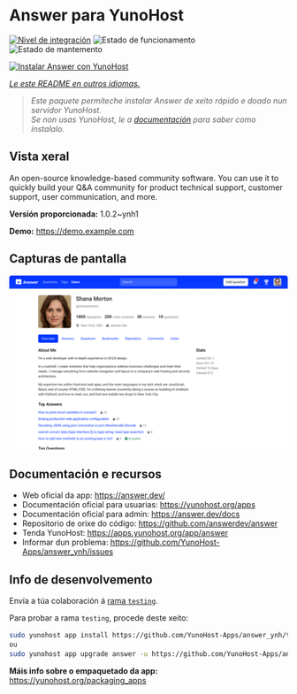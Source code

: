 <!--
NOTA: Este README foi creado automáticamente por <https://github.com/YunoHost/apps/tree/master/tools/readme_generator>
NON debe editarse manualmente.
-->

# Answer para YunoHost

[![Nivel de integración](https://apps.yunohost.org/badge/integration/answer)](https://ci-apps.yunohost.org/ci/apps/answer/)
![Estado de funcionamento](https://apps.yunohost.org/badge/state/answer)
![Estado de mantemento](https://apps.yunohost.org/badge/maintained/answer)

[![Instalar Answer con YunoHost](https://install-app.yunohost.org/install-with-yunohost.svg)](https://install-app.yunohost.org/?app=answer)

*[Le este README en outros idiomas.](./ALL_README.md)*

> *Este paquete permíteche instalar Answer de xeito rápido e doado nun servidor YunoHost.*  
> *Se non usas YunoHost, le a [documentación](https://yunohost.org/install) para saber como instalalo.*

## Vista xeral

An open-source knowledge-based community software. You can use it to quickly build your Q&A community for product technical support, customer support, user communication, and more.


**Versión proporcionada:** 1.0.2~ynh1

**Demo:** <https://demo.example.com>

## Capturas de pantalla

![Captura de pantalla de Answer](./doc/screenshots/screenshot.png)

## Documentación e recursos

- Web oficial da app: <https://answer.dev/>
- Documentación oficial para usuarias: <https://yunohost.org/apps>
- Documentación oficial para admin: <https://answer.dev/docs>
- Repositorio de orixe do código: <https://github.com/answerdev/answer>
- Tenda YunoHost: <https://apps.yunohost.org/app/answer>
- Informar dun problema: <https://github.com/YunoHost-Apps/answer_ynh/issues>

## Info de desenvolvemento

Envía a túa colaboración á [rama `testing`](https://github.com/YunoHost-Apps/answer_ynh/tree/testing).

Para probar a rama `testing`, procede deste xeito:

```bash
sudo yunohost app install https://github.com/YunoHost-Apps/answer_ynh/tree/testing --debug
ou
sudo yunohost app upgrade answer -u https://github.com/YunoHost-Apps/answer_ynh/tree/testing --debug
```

**Máis info sobre o empaquetado da app:** <https://yunohost.org/packaging_apps>
